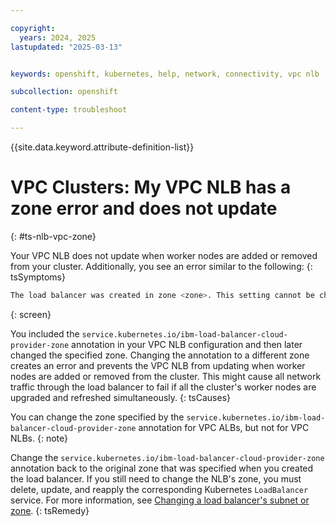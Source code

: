 ```yaml
---

copyright: 
  years: 2024, 2025
lastupdated: "2025-03-13"


keywords: openshift, kubernetes, help, network, connectivity, vpc nlb

subcollection: openshift

content-type: troubleshoot

---
```


{{site.data.keyword.attribute-definition-list}}

# VPC Clusters: My VPC NLB has a zone error and does not update
{: #ts-nlb-vpc-zone}


Your VPC NLB does not update when worker nodes are added or removed from your cluster. Additionally, you see an error similar to the following:
{: tsSymptoms}

```sh
The load balancer was created in zone <zone>. This setting cannot be changed.
```
{: screen}

You included the `service.kubernetes.io/ibm-load-balancer-cloud-provider-zone` annotation in your VPC NLB configuration and then later changed the specified zone. Changing the annotation to a different zone creates an error and prevents the VPC NLB from updating when worker nodes are added or removed from the cluster. This might cause all network traffic through the load balancer to fail if all the cluster's worker nodes are upgraded and refreshed simultaneously. 
{: tsCauses}

You can change the zone specified by the `service.kubernetes.io/ibm-load-balancer-cloud-provider-zone` annotation for VPC ALBs, but not for VPC NLBs. 
{: note}

Change the `service.kubernetes.io/ibm-load-balancer-cloud-provider-zone` annotation back to the original zone that was specified when you created the load balancer. If you still need to change the NLB's zone, you must delete, update, and reapply the corresponding Kubernetes `LoadBalancer` service. For more information, see [Changing a load balancer's subnet or zone](/docs/openshift?topic=openshift-vpclb_manage#lbaas_change_subnets). 
{: tsRemedy}
